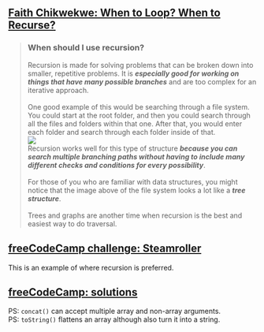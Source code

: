 ## [Faith Chikwekwe: When to Loop? When to Recurse?](https://medium.com/better-programming/when-to-loop-when-to-recurse-b786ad8977de#:~:text=When%20should%20I%20use%20recursion,complex%20for%20an%20iterative%20approach.)

>### When should I use recursion?
>Recursion is made for solving problems that can be broken down into smaller, repetitive problems. It is ***especially good for working on things that have many possible branches*** and are too complex for an iterative approach.\
\
One good example of this would be searching through a file system. You could start at the root folder, and then you could search through all the files and folders within that one. After that, you would enter each folder and search through each folder inside of that.\
![](https://miro.medium.com/max/700/0*5EuDOMXrvbghXkpn.jpg)\
Recursion works well for this type of structure ***because you can search multiple branching paths without having to include many different checks and conditions for every possibility***.\
\
For those of you who are familiar with data structures, you might notice that the image above of the file system looks a lot like a ***tree structure***.\
\
Trees and graphs are another time when recursion is the best and easiest way to do traversal.

## [freeCodeCamp challenge: Steamroller](https://www.freecodecamp.org/learn/javascript-algorithms-and-data-structures/intermediate-algorithm-scripting/steamroller)

This is an example of where recursion is preferred.

## [freeCodeCamp: solutions](https://forum.freecodecamp.org/t/freecodecamp-challenge-guide-steamroller/16079)

PS: `concat()` can accept multiple array and non-array arguments.\
PS: `toString()` flattens an array although also turn it into a string.
